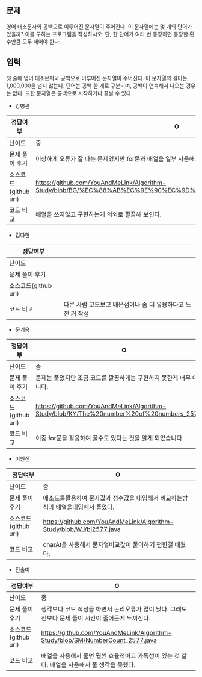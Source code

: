 ## 문제

영어 대소문자와 공백으로 이루어진 문자열이 주어진다. 이 문자열에는 몇 개의 단어가 있을까? 이를 구하는 프로그램을 작성하시오. 단, 한 단어가 여러 번 등장하면 등장한 횟수만큼 모두 세어야 한다.

## 입력

첫 줄에 영어 대소문자와 공백으로 이루어진 문자열이 주어진다. 이 문자열의 길이는 1,000,000을 넘지 않는다. 단어는 공백 한 개로 구분되며, 공백이 연속해서 나오는 경우는 없다. 또한 문자열은 공백으로 시작하거나 끝날 수 있다.

- 강병관

| 정답여부 | O |
| --- | --- |
| 난이도 | 중 |
| 문제 풀이 후기 | 이상하게 오류가 잘 나는 문제였지만 for문과 배열을 일부 사용해서 어떻게든 작동시켰다. |
| 소스코드(github url) | https://github.com/YouAndMeLink/Algorithm-Study/blob/BG/%EC%88%AB%EC%9E%90%EC%9D%98%EA%B0%9C%EC%88%98_2577.java |
| 코드 비교 | 배열을 쓰지않고 구현하는게 의외로 깔끔해 보인다. |
- 김다현

| 정답여부 |  |
| --- | --- |
| 난이도 |  |
| 문제 풀이 후기 |  |
| 소스코드(github url) |  |
| 코드 비교 | 다른 사람 코드보고 배운점이나 좀 더 유용하다고 느낀 거 작성 |
- 문기용

| 정답여부 | O |
| --- | --- |
| 난이도 | 중 |
| 문제 풀이 후기 | 문제는 풀었지만 조금 코드를 깔끔하게는 구현하지 못한게 너무 아쉽습니다. |
| 소스코드(github url) | https://github.com/YouAndMeLink/Algorithm-Study/blob/KY/The%20number%20of%20numbers_2577.md |
| 코드 비교 | 이중 for문을 활용하여 풀수도 있다는 것을 알게 되었습니다. |
- 이원진

| 정답여부 | O |
| --- | --- |
| 난이도 | 중 |
| 문제 풀이 후기 | 메소드를활용하여 문자값과 정수값을 대입해서 비교하는방식과 배열을대입해서 풀었다. |
| 소스코드(github url) | https://github.com/YouAndMeLink/Algorithm-Study/blob/WJ/bj2577.java |
| 코드 비교 | charAt을 사용해서 문자열비교값이 풀이하기 편한걸 배웠다.  |
- 진솔미

| 정답여부 | O |
| --- | --- |
| 난이도 | 중 |
| 문제 풀이 후기 | 생각보다 코드 작성을 하면서 논리오류가 많이 났다. 그래도 전보다 문제 풀이 시간이 줄어든게 느껴진다.  |
| 소스코드(github url) | https://github.com/YouAndMeLink/Algorithm-Study/blob/SM/NumberCount_2577.java |
| 코드 비교 | 배열을 사용해서 풀면 훨씬 효율적이고 가독성이 있는 것 같다. 배열을 사용해서 풀 생각을 못했다. |
